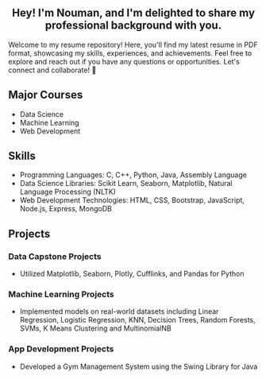 ## <div align="center">Hey! I'm Nouman, and I'm delighted to share my professional background with you.</div>
Welcome to my resume repository! Here, you'll find my latest resume in PDF format, showcasing my skills, experiences, and achievements. Feel free to explore and reach out if you have any questions or opportunities. Let's connect and collaborate! 🚀

## Major Courses
- Data Science
- Machine Learning
- Web Development

## Skills
- Programming Languages: C, C++, Python, Java, Assembly Language
- Data Science Libraries: Scikit Learn, Seaborn, Matplotlib, Natural Language Processing (NLTK)
- Web Development Technologies: HTML, CSS, Bootstrap, JavaScript, Node.js, Express, MongoDB

## Projects

### Data Capstone Projects
- Utilized Matplotlib, Seaborn, Plotly, Cufflinks, and Pandas for Python

### Machine Learning Projects
- Implemented models on real-world datasets including Linear Regression, Logistic Regression, KNN, Decision Trees, Random Forests, SVMs, K Means Clustering and MultinomialNB

### App Development Projects
- Developed a Gym Management System using the Swing Library for Java
